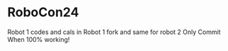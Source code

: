 # RoboCon24
Robot 1 codes and cals in Robot 1 fork and same for robot 2 
Only Commit When 100% working!

